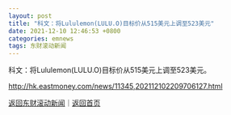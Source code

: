 ```yaml
---
layout: post
title: "科文：将Lululemon(LULU.O)目标价从515美元上调至523美元"
date: 2021-12-10 12:46:53 +0800
categories: emnews
tags: 东财滚动新闻
---
```


科文：将Lululemon(LULU.O)目标价从515美元上调至523美元。

<http://hk.eastmoney.com/news/11345,202112102209706127.html>

[返回东财滚动新闻](//finews.withounder.com/emnews/)｜[返回首页](//finews.withounder.com/)